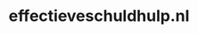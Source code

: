 ---
layout: post
title:  "effectieveschuldhulp.nl"
internal_url:  "/data/effectieveschuldhulp.nl.html"
categories: dutchgov
---